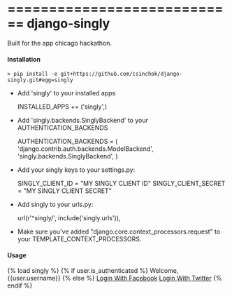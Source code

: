 ============================
django-singly
============================

Built for the app chicago hackathon.

#### Installation

    > pip install -e git+https://github.com/csinchok/django-singly.git#egg=singly
	
 - Add 'singly' to your installed apps
 
    INSTALLED_APPS += ('singly',)
 
 - Add 'singly.backends.SinglyBackend' to your AUTHENTICATION_BACKENDS
 
    AUTHENTICATION_BACKENDS = (
        'django.contrib.auth.backends.ModelBackend',
        'singly.backends.SinglyBackend',
    )
 
 - Add your singly keys to your settings.py:
 
    SINGLY_CLIENT_ID = "MY SINGLY CLIENT ID"
    SINGLY_CLIENT_SECRET = "MY SINGLY CLIENT SECRET"
     
 - Add singly to your urls.py:
 	
    url(r'^singly/', include('singly.urls')),

 - Make sure you've added "django.core.context_processors.request" to your TEMPLATE_CONTEXT_PROCESSORS.

#### Usage

{% load singly %}
{% if user.is_authenticated %}
Welcome, {{user.username}}
{% else %}
<a href="{% singly_login_url 'facebook' %}">Login With Facebook</a>
<a href="{% singly_login_url 'twitter' %}">Login With Twitter</a>
{% endif %}